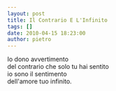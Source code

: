 ```yaml
---
layout: post
title: Il Contrario E L'Infinito
tags: []
date: 2010-04-15 18:23:00
author: pietro
---
```

Io dono avvertimento<br/>del contrario che solo tu hai sentito<br/>io sono il sentimento<br/>dell'amore tuo infinito.
